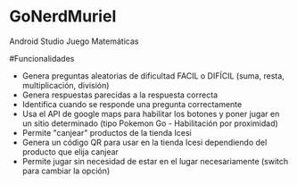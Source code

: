 # GoNerdMuriel
Android Studio Juego Matemáticas

#Funcionalidades
- Genera preguntas aleatorias de dificultad FACIL o DIFÍCIL (suma, resta, multiplicación, división)
- Genera respuestas parecidas a la respuesta correcta
- Identifica cuando se responde una pregunta correctamente
- Usa el API de google maps para habilitar los botones y poner jugar en un sitio determinado (tipo Pokemon Go - Habilitación por proximidad)
- Permite "canjear" productos de la tienda Icesi
- Genera un código QR para usar en la tienda Icesi dependiendo del producto que elija canjear
- Permite jugar sin necesidad de estar en el lugar necesariamente (switch para cambiar la opción)
